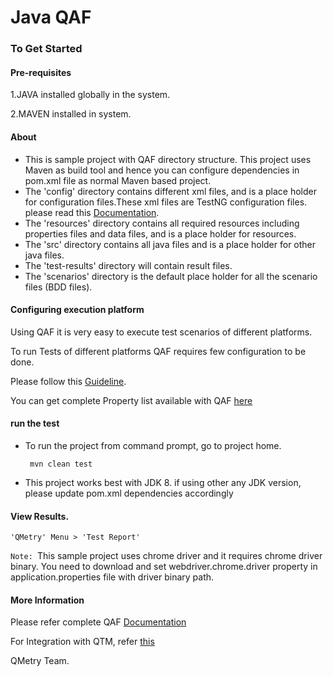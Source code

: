 
# Java QAF

### To Get Started

#### Pre-requisites
1.JAVA installed globally in the system.

2.MAVEN installed in system.

#### About
* This is sample project with QAF directory structure. This project uses Maven as build tool and hence you can configure dependencies in pom.xml file as normal Maven based project.
* The 'config' directory contains different xml files, and is a place holder for configuration files.These xml files are TestNG configuration files. please read this [Documentation](http://testng.org/doc/documentation-main.html#testng-xml).
* The 'resources' directory contains all required resources including properties files and data files, and is a place holder for resources.
* The 'src' directory contains all java files and is a place holder for other java files.
* The 'test-results' directory will contain result files.
* The 'scenarios' directory is the default place holder for all the scenario files (BDD files).

#### Configuring execution platform
Using QAF it is very easy to execute test scenarios of different platforms.

To run Tests of different platforms QAF requires few configuration to be done.


Please follow this [Guideline](https://qmetry.github.io/qaf/latest/creating_configuration_file.html).

You can get complete Property list available with QAF [here](https://qmetry.github.io/qaf/latest/properties_list.html)

#### run the test
* To run the project from command prompt, go to project home.
	```
	 mvn clean test
	 ```

* This project works best with JDK 8. if using other any JDK version, please update pom.xml dependencies accordingly

#### View Results.
	'QMetry' Menu > 'Test Report'

```Note: ```This sample project uses chrome driver and it requires chrome driver binary.
You need to download and set webdriver.chrome.driver property in application.properties file with driver binary path.


#### More Information
Please refer complete QAF [Documentation](https://qmetry.github.io/qaf/)

For Integration with QTM, refer [this](https://github.com/qmetry/qmetry-test-management-maven-plugin/blob/master/README.md)

QMetry Team.
